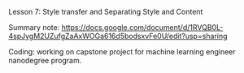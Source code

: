 Lesson 7: Style transfer and Separating Style and Content

Summary note: 
https://docs.google.com/document/d/1RVQB0L-4spJygM2UZufgZaAxWOGa616d5bodsxvFe0U/edit?usp=sharing

Coding: working on capstone project for machine learning engineer nanodegree program.
